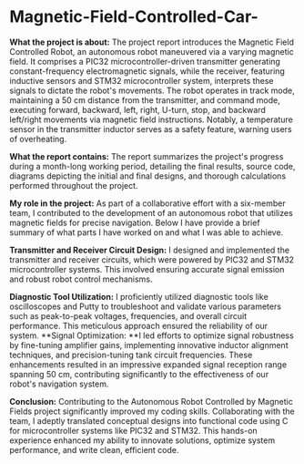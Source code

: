 # Magnetic-Field-Controlled-Car-

****What the project is about:****
The project report introduces the Magnetic Field Controlled Robot, an autonomous robot maneuvered via a varying magnetic field. It comprises a PIC32 microcontroller-driven transmitter generating constant-frequency electromagnetic signals, while the receiver, featuring inductive sensors and STM32 microcontroller system, interprets these signals to dictate the robot's movements. The robot operates in track mode, maintaining a 50 cm distance from the transmitter, and command mode, executing forward, backward, left, right, U-turn, stop, and backward left/right movements via magnetic field instructions. Notably, a temperature sensor in the transmitter inductor serves as a safety feature, warning users of overheating.

****What the report contains:****
The report summarizes the project's progress during a month-long working period, detailing the final results, source code, diagrams depicting the initial and final designs, and thorough calculations performed throughout the project.

****My role in the project:****
As part of a collaborative effort with a six-member team, I contributed to the development of an autonomous robot that utilizes magnetic fields for precise navigation. Below I have provide a brief summary of what parts I have worked on and what I was able to achieve. 

****Transmitter and Receiver Circuit Design:****
I designed and implemented the transmitter and receiver circuits, which were powered by PIC32 and STM32 microcontroller systems. This involved ensuring accurate signal emission and robust robot control mechanisms.

****Diagnostic Tool Utilization:****
I proficiently utilized diagnostic tools like oscilloscopes and Putty to troubleshoot and validate various parameters such as peak-to-peak voltages, frequencies, and overall circuit performance. This meticulous approach ensured the reliability of our system.
**Signal Optimization: **I led efforts to optimize signal robustness by fine-tuning amplifier gains, implementing innovative inductor alignment techniques, and precision-tuning tank circuit frequencies. These enhancements resulted in an impressive expanded signal reception range spanning 50 cm, contributing significantly to the effectiveness of our robot's navigation system.

**Conclusion:**
Contributing to the Autonomous Robot Controlled by Magnetic Fields project significantly improved my coding skills. Collaborating with the team, I adeptly translated conceptual designs into functional code using C for microcontroller systems like PIC32 and STM32. This hands-on experience enhanced my ability to innovate solutions, optimize system performance, and write clean, efficient code.

